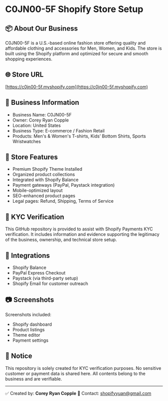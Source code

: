 # C0JN00-5F Shopify Store Setup

## 📦 About Our Business
C0JN00-5F is a U.S.-based online fashion store offering quality and affordable clothing and accessories for Men, Women, and Kids. The store is built using the Shopify platform and optimized for secure and smooth shopping experiences.

## 🌐 Store URL
[https://c0jn00-5f.myshopify.com](https://c0jn00-5f.myshopify.com)

## 🧾 Business Information
- Business Name: C0JN00-5F
- Owner: Corey Ryan Copple
- Location: United States
- Business Type: E-commerce / Fashion Retail
- Products: Men's & Women's T-shirts, Kids’ Bottom Shirts, Sports Wristwatches

## 🛒 Store Features
- Premium Shopify Theme Installed
- Organized product collections
- Integrated with Shopify Balance
- Payment gateways (PayPal, Paystack integration)
- Mobile-optimized layout
- SEO-enhanced product pages
- Legal pages: Refund, Shipping, Terms of Service

## 📎 KYC Verification
This GitHub repository is provided to assist with Shopify Payments KYC verification. It includes information and evidence supporting the legitimacy of the business, ownership, and technical store setup.

## 🧩 Integrations
- Shopify Balance
- PayPal Express Checkout
- Paystack (via third-party setup)
- Shopify Email for customer outreach

## 📷 Screenshots
Screenshots included:
- Shopify dashboard
- Product listings
- Theme editor
- Payment settings

## 📌 Notice
This repository is solely created for KYC verification purposes. No sensitive customer or payment data is shared here. All contents belong to the business and are verifiable.

---

✅ Created by: **Corey Ryan Copple**
📧 Contact: shopifyyuan@gmail.com
